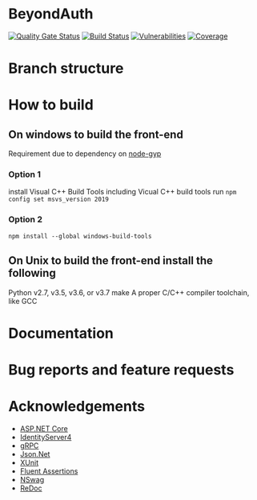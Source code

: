 # BeyondAuth

[![Quality Gate Status](https://sonarcloud.io/api/project_badges/measure?project=ops-ai_authorization&metric=alert_status)](https://sonarcloud.io/dashboard?id=ops-ai_authorization)
[![Build Status](https://opsai.visualstudio.com/Authorization/_apis/build/status/ops-ai.authorization?branchName=master)](https://opsai.visualstudio.com/Authorization/_build/latest?definitionId=2&branchName=master)
[![Vulnerabilities](https://sonarcloud.io/api/project_badges/measure?project=ops-ai_authorization&metric=vulnerabilities)](https://sonarcloud.io/dashboard?id=ops-ai_authorization)
[![Coverage](https://sonarcloud.io/api/project_badges/measure?project=ops-ai_authorization&metric=coverage)](https://sonarcloud.io/dashboard?id=ops-ai_authorization)

# Branch structure


# How to build

## On windows to build the front-end
Requirement due to dependency on [node-gyp](https://github.com/nodejs/node-gyp)

### Option 1
install Visual C++ Build Tools including Vicual C++ build tools
run `npm config set msvs_version 2019`

### Option 2
```
npm install --global windows-build-tools

```

## On Unix to build the front-end install the following
Python v2.7, v3.5, v3.6, or v3.7
make
A proper C/C++ compiler toolchain, like GCC



# Documentation


# Bug reports and feature requests


# Acknowledgements

* [ASP.NET Core](https://github.com/aspnet)
* [IdentityServer4](https://github.com/IdentityServer/IdentityServer4/)
* [gRPC](https://grpc.io/)
* [Json.Net](http://www.newtonsoft.com/json)
* [XUnit](https://xunit.github.io/)
* [Fluent Assertions](http://www.fluentassertions.com/)
* [NSwag](https://github.com/RicoSuter/NSwag)
* [ReDoc](https://github.com/Redocly/redoc)
